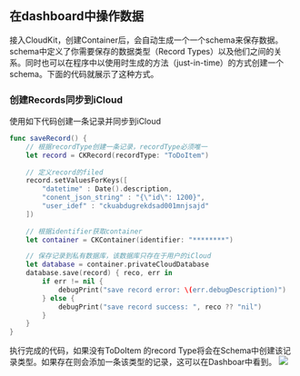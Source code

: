## 在dashboard中操作数据

接入CloudKit，创建Container后，会自动生成一个一个schema来保存数据。schema中定义了你需要保存的数据类型（Record Types）以及他们之间的关系。同时也可以在程序中以使用时生成的方法（just-in-time）的方式创建一个schema。下面的代码就展示了这种方式。

### 创建Records同步到iCloud

使用如下代码创建一条记录并同步到iCloud

```Swift
func saveRecord() {
    // 根据recordType创建一条记录，recordType必须唯一
    let record = CKRecord(recordType: "ToDoItem")
    
    // 定义record的filed
    record.setValuesForKeys([
        "datetime" : Date().description,
        "conent_json_string" : "{\"id\": 1200}",
        "user_idef" : "ckuabdugrekdsad001mnjsajd"
    ])
    
    // 根据identifier获取container
    let container = CKContainer(identifier: "********")

    // 保存记录到私有数据库，该数据库只存在于用户的iCloud
    let database = container.privateCloudDatabase
    database.save(record) { reco, err in
        if err != nil {
            debugPrint("save record error: \(err.debugDescription)")
        } else {
            debugPrint("save record success: ", reco ?? "nil")
        }
    }
}
```

执行完成的代码，如果没有ToDoItem 的record Type将会在Schema中创建该记录类型。如果存在则会添加一条该类型的记录，这可以在Dashboar中看到。
![](https://docs-assets.developer.apple.com/published/aad9e61cf0/rendered2x-1621873584.png)


